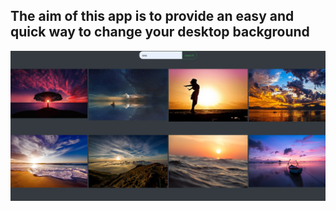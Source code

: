 ## The aim of this app is to provide an easy and quick way to change your desktop background

![Muzmmil207](/picture/project-image.PNG)
